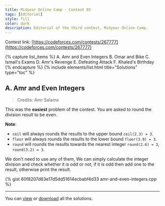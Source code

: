 ```yaml
---
title: Midyear Online Camp - Contest 03
tags: [Editorial]
style: fill
color: dark
description: Editorial of the third contest, Midyear Online Camp.
---
```


Contest link: [https://codeforces.com/contests/267777](https://codeforces.com/contests/267777)

{% capture list_items %}
A. Amr and Even Integers
B. Omar and Bike
C. Ismail's Exams
D. Amr's Revenge
E. Defeating Attack
F. Khaled's Birthday
{% endcapture %}
{% include elements/list.html title="Solutions" type="toc" %}

## A. Amr and Even Integers

> Credits: Amr Salama

This was the **easiest** problem of the contest. You are asked to round the division result to be even.

**Note**:

- `ceil` will always rounds the results to the upper bound `ceil(2.3) = 3`.
- `floor` will always rounds the results to the lower bound `floor(3.9) = 3`.
- `round` will rounds the results towards the nearest integer `round(2.6) = 3`, `round(3.2) = 3`.

We don't need to use any of them, We can simply calculate the integer division and check whether it is odd or not, if it is odd then add one to the result, otherwise print the result.

{% gist 60f8207d63e17d5dd51614ecbabf4d33 amr-and-even-integers.cpp %}

---

You can [view](https://gist.github.com/amrsalama/60f8207d63e17d5dd51614ecbabf4d33) or [download](https://gist.github.com/amrsalama/60f8207d63e17d5dd51614ecbabf4d33/archive/master.zip) all the solutions.
